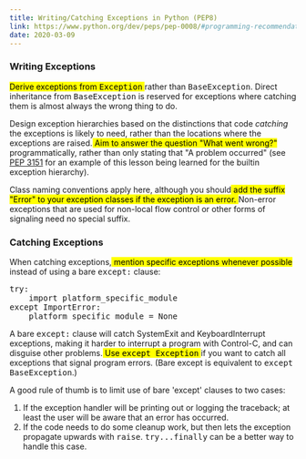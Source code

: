 ```yaml
---
title: Writing/Catching Exceptions in Python (PEP8)
link: https://www.python.org/dev/peps/pep-0008/#programming-recommendations
date: 2020-03-09
---
```


<h3>Writing Exceptions</h3>
<p class="first"><mark>Derive exceptions from <tt class="docutils literal">Exception</tt> </mark>rather than <tt class="docutils literal">BaseException</tt>.
Direct inheritance from <tt class="docutils literal">BaseException</tt> is reserved for exceptions
where catching them is almost always the wrong thing to do.</p>
<p>Design exception hierarchies based on the distinctions that code
<em>catching</em> the exceptions is likely to need, rather than the locations
where the exceptions are raised.<mark> Aim to answer the question
"What went wrong?" </mark>programmatically, rather than only stating that
"A problem occurred" (see <a class="reference external" href="https://www.python.org/dev/peps/pep-3151/">PEP 3151</a> for an example of this lesson being
learned for the builtin exception hierarchy).</p>
<p>Class naming conventions apply here, although you should<mark> add the
suffix "Error" to your exception classes if the exception is an
error.  </mark>Non-error exceptions that are used for non-local flow control
or other forms of signaling need no special suffix.</p>

<h3>Catching Exceptions</h3>
<p class="first">When catching exceptions,<mark> mention specific exceptions whenever
possible </mark>instead of using a bare <tt class="docutils literal">except:</tt> clause:</p>
<pre class="literal-block">
try:
    import platform_specific_module
except ImportError:
    platform_specific_module = None
</pre>
<p>A bare <tt class="docutils literal">except:</tt> clause will catch SystemExit and
KeyboardInterrupt exceptions, making it harder to interrupt a
program with Control-C, and can disguise other problems.<mark>  Use
<tt class="docutils literal">except Exception</tt> </mark>if you
want to catch all exceptions that signal program errors. (Bare except is equivalent to <tt class="docutils literal">except
BaseException</tt>.)</p>
<p>A good rule of thumb is to limit use of bare 'except' clauses to two
cases:</p>
<ol class="arabic simple">
<li>If the exception handler will be printing out or logging the
traceback; at least the user will be aware that an error has
occurred.</li>
<li>If the code needs to do some cleanup work, but then lets the
exception propagate upwards with <tt class="docutils literal">raise</tt>.  <tt class="docutils literal"><span class="pre">try...finally</span></tt>
can be a better way to handle this case.</li>
</ol>
